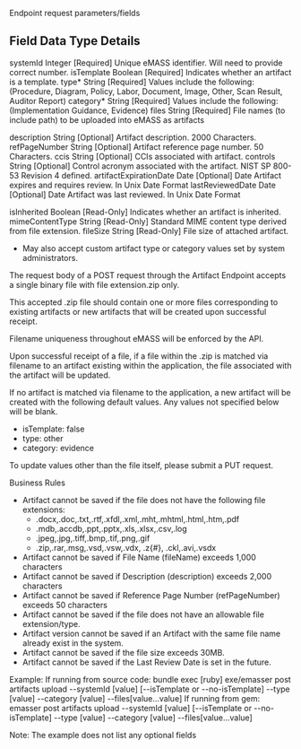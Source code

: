 Endpoint request parameters/fields

Field                   Data Type  Details
-------------------------------------------------------------------------------------------------
systemId                Integer    [Required] Unique eMASS identifier. Will need to provide correct number.
isTemplate              Boolean    [Required] Indicates whether an artifact is a template.
type*                   String     [Required] Values include the following: (Procedure, Diagram, Policy, Labor,
                                              Document, Image, Other, Scan Result, Auditor Report)
category*               String     [Required] Values include the following: (Implementation Guidance, Evidence)
files                   String     [Required] File names (to include path) to be uploaded into eMASS as artifacts

description             String     [Optional] Artifact description. 2000 Characters.
refPageNumber           String     [Optional] Artifact reference page number. 50 Characters.
ccis                    String     [Optional] CCIs associated with artifact.
controls                String     [Optional] Control acronym associated with the artifact. NIST SP 800-53 Revision 4 defined.
artifactExpirationDate  Date       [Optional] Date Artifact expires and requires review. In Unix Date Format
lastReviewedDate        Date       [Optional] Date Artifact was last reviewed. In Unix Date Format

isInherited             Boolean    [Read-Only] Indicates whether an artifact is inherited.
mimeContentType         String     [Read-Only] Standard MIME content type derived from file extension.
fileSize                String     [Read-Only] File size of attached artifact.

* May also accept custom artifact type or category values set by system administrators.

The request body of a POST request through the Artifact Endpoint accepts a single binary file with file extension.zip only.

This accepted .zip file should contain one or more files corresponding to existing artifacts or new artifacts that will be created upon successful receipt.

Filename uniqueness throughout eMASS will be enforced by the API.

Upon successful receipt of a file, if a file within the .zip is matched via filename to an artifact existing within the application, the file associated with the artifact will be updated.

If no artifact is matched via filename to the application, a new artifact will be created with the following default values. Any values not specified below will be blank.
  - isTemplate: false
  - type: other
  - category: evidence

To update values other than the file itself, please submit a PUT request.

Business Rules
- Artifact cannot be saved if the file does not have the following file extensions:
  - .docx,.doc,.txt,.rtf,.xfdl,.xml,.mht,.mhtml,.html,.htm,.pdf
  - .mdb,.accdb,.ppt,.pptx,.xls,.xlsx,.csv,.log
  - .jpeg,.jpg,.tiff,.bmp,.tif,.png,.gif
  - .zip,.rar,.msg,.vsd,.vsw,.vdx, .z{#}, .ckl,.avi,.vsdx
- Artifact cannot be saved if File Name (fileName) exceeds 1,000 characters
- Artifact cannot be saved if Description (description) exceeds 2,000 characters
- Artifact cannot be saved if Reference Page Number (refPageNumber) exceeds 50 characters
- Artifact cannot be saved if the file does not have an allowable file extension/type.
- Artifact version cannot be saved if an Artifact with the same file name already exist in the system.
- Artifact cannot be saved if the file size exceeds 30MB.
- Artifact cannot be saved if the Last Review Date is set in the future.


Example:
If running from source code:
  bundle exec [ruby] exe/emasser post artifacts upload --systemId [value] [--isTemplate or --no-isTemplate] --type [value] --category [value] --files[value...value]
If running from gem:
  emasser post artifacts upload --systemId [value] [--isTemplate or --no-isTemplate] --type [value] --category [value] --files[value...value]

Note: The example does not list any optional fields
